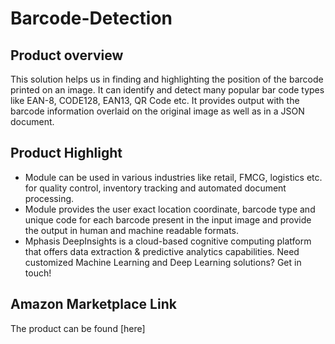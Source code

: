 # Barcode-Detection

## Product overview

This solution helps us in finding and highlighting the position of the barcode printed on an image. It can identify and detect many popular bar code types like  EAN-8, CODE128, EAN13, QR Code etc. It provides output with the barcode information overlaid on the original image as well as in a JSON document.

## Product Highlight 

* Module can be used in various industries like retail, FMCG, logistics etc. for quality control, inventory tracking and automated document processing.
* Module provides the user exact location coordinate, barcode type and unique code for each barcode present in the input image and provide the output in human and machine readable formats.
* Mphasis DeepInsights is a cloud-based cognitive computing platform that offers data extraction & predictive analytics capabilities. Need customized Machine Learning and Deep Learning solutions? Get in touch!

## Amazon Marketplace Link
The product can be found [here]
